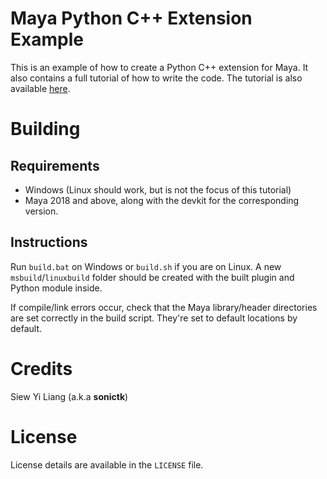 # Maya Python C++ Extension Example

This is an example of how to create a Python C++ extension for Maya. It also contains 
a full tutorial of how to write the code. The tutorial is also available [here](https://sonictk.github.io/maya_python_c_extension/).


# Building

## Requirements

- Windows (Linux should work, but is not the focus of this tutorial)
- Maya 2018 and above, along with the devkit for the corresponding version.

## Instructions

Run ``build.bat`` on Windows or ``build.sh`` if you are on Linux. A new ``msbuild``/``linuxbuild`` 
folder should be created with the built plugin and Python module inside.

If compile/link errors occur, check that the Maya library/header directories are set correctly in 
the build script. They're set to default locations by default.


# Credits

Siew Yi Liang (a.k.a **sonictk**)


# License

License details are available in the ``LICENSE`` file.
